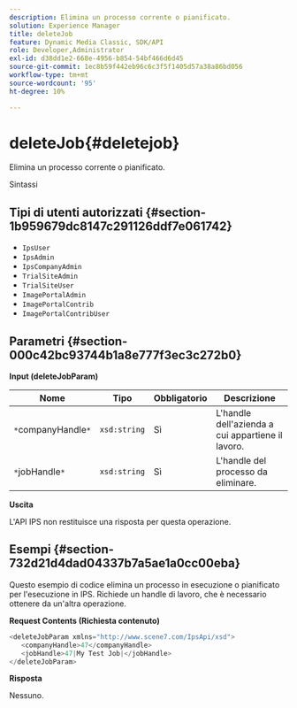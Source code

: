 ```yaml
---
description: Elimina un processo corrente o pianificato.
solution: Experience Manager
title: deleteJob
feature: Dynamic Media Classic, SDK/API
role: Developer,Administrator
exl-id: d38dd1e2-668e-4956-b854-54bf466d6d45
source-git-commit: 1ec8b59f442eb96c6c3f5f1405d57a38a86bd056
workflow-type: tm+mt
source-wordcount: '95'
ht-degree: 10%

---
```


# deleteJob{#deletejob}

Elimina un processo corrente o pianificato.

Sintassi

## Tipi di utenti autorizzati {#section-1b959679dc8147c291126ddf7e061742}

* `IpsUser`
* `IpsAdmin`
* `IpsCompanyAdmin`
* `TrialSiteAdmin`
* `TrialSiteUser`
* `ImagePortalAdmin`
* `ImagePortalContrib`
* `ImagePortalContribUser`

## Parametri {#section-000c42bc93744b1a8e777f3ec3c272b0}

**Input (deleteJobParam)**

| Nome | Tipo | Obbligatorio | Descrizione |
|---|---|---|---|
| `*`companyHandle`*` | `xsd:string` | Sì | L&#39;handle dell&#39;azienda a cui appartiene il lavoro. |
| `*`jobHandle`*` | `xsd:string` | Sì | L&#39;handle del processo da eliminare. |

**Uscita**

L&#39;API IPS non restituisce una risposta per questa operazione.

## Esempi {#section-732d21d4dad04337b7a5ae1a0cc00eba}

Questo esempio di codice elimina un processo in esecuzione o pianificato per l&#39;esecuzione in IPS. Richiede un handle di lavoro, che è necessario ottenere da un&#39;altra operazione.

**Request Contents (Richiesta contenuto)**

```java
<deleteJobParam xmlns="http://www.scene7.com/IpsApi/xsd">
   <companyHandle>47</companyHandle>
   <jobHandle>47|My Test Job|</jobHandle>
</deleteJobParam>
```

**Risposta**

Nessuno.
